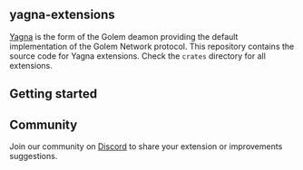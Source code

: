 ## yagna-extensions

[Yagna](https://github.com/golemfactory/yagna) is the form of the Golem deamon providing the default implementation of the Golem Network protocol. This repository contains the source code for Yagna extensions. Check the `crates` directory for all extensions.

## Getting started

## Community
Join our community on [Discord](https://discord.gg/MXXKU6gc) to share your extension or improvements suggestions. 